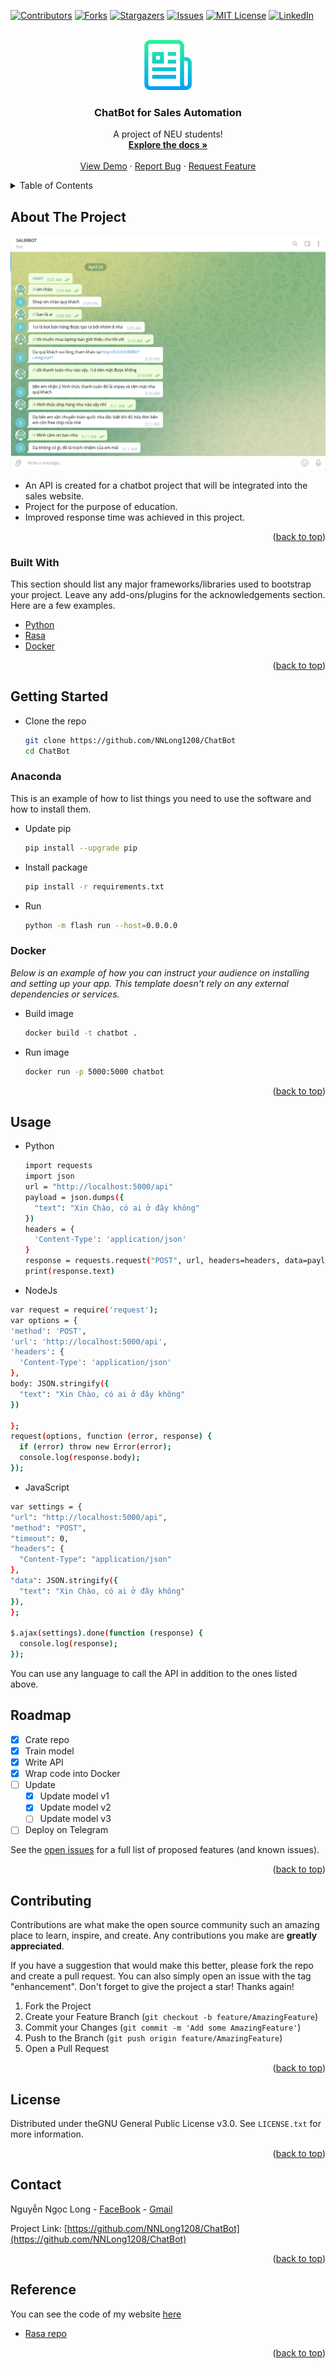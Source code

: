 <div id="top"></div>
<!--
*** Thanks for checking out the Best-README-Template. If you have a suggestion
*** that would make this better, please fork the repo and create a pull request
*** or simply open an issue with the tag "enhancement".
*** Don't forget to give the project a star!
*** Thanks again! Now go create something AMAZING! :D
-->



<!-- PROJECT SHIELDS -->
<!--
*** I'm using markdown "reference style" links for readability.
*** Reference links are enclosed in brackets [ ] instead of parentheses ( ).
*** See the bottom of this document for the declaration of the reference variables
*** for contributors-url, forks-url, etc. This is an optional, concise syntax you may use.
*** https://www.markdownguide.org/basic-syntax/#reference-style-links
-->

[![Contributors][contributors-shield]][contributors-url]
[![Forks][forks-shield]][forks-url]
[![Stargazers][stars-shield]][stars-url]
[![Issues][issues-shield]][issues-url]
[![MIT License][license-shield]][license-url]
[![LinkedIn][linkedin-shield]][linkedin-url]

<!-- PROJECT LOGO -->
<br />
<div align="center">
  <a href="https://github.com/NNLong1208/ChatBot">
    <img src="images/logo.png" alt="Logo" width="80" height="80">
  </a>

  <h3 align="center">ChatBot for Sales Automation </h3>

  <p align="center">
    A project of NEU students!
    <br />
    <a href="https://github.com/NNLong1208/ChatBot"><strong>Explore the docs »</strong></a>
    <br />
    <br />
    <a href="https://github.com/NNLong1208/ChatBot">View Demo</a>
    ·
    <a href="https://github.com/NNLong1208/ChatBot/issues">Report Bug</a>
    ·
    <a href="https://github.com/NNLong1208/ChatBot/issues">Request Feature</a>
  </p>
</div>



<!-- TABLE OF CONTENTS -->
<details>
  <summary>Table of Contents</summary>
  <ol>
    <li>
      <a href="#about-the-project">About The Project</a>
      <ul>
        <li><a href="#built-with">Built With</a></li>
      </ul>
    </li>
    <li>
      <a href="#getting-started">Getting Started</a>
      <ul>
        <li><a href="#anaconda">Anaconda</a></li>
        <li><a href="#docker">Docker</a></li>
      </ul>
    </li>
    <li><a href="#usage">Usage</a></li>
    <li><a href="#roadmap">Roadmap</a></li>
    <li><a href="#contributing">Contributing</a></li>
    <li><a href="#license">License</a></li>
    <li><a href="#contact">Contact</a></li>
    <li><a href="#reference">Reference</a></li>
  </ol>
</details>



<!-- ABOUT THE PROJECT -->
## About The Project

[![Product Name Screen Shot][product-screenshot]](https://example.com)

* An API is created for a chatbot project that will be integrated into the sales website.
* Project for the purpose of education.
* Improved response time was achieved in this project.

<p align="right">(<a href="#top">back to top</a>)</p>



### Built With

This section should list any major frameworks/libraries used to bootstrap your project. Leave any add-ons/plugins for the acknowledgements section. Here are a few examples.

* [Python](https://www.python.org/)
* [Rasa](https://rasa.com/)
* [Docker](https://www.docker.com/)

<p align="right">(<a href="#top">back to top</a>)</p>



<!-- GETTING STARTED -->
## Getting Started

* Clone the repo
   ```sh
   git clone https://github.com/NNLong1208/ChatBot
   cd ChatBot
   ```
### Anaconda

This is an example of how to list things you need to use the software and how to install them.
* Update pip
  ```sh
  pip install --upgrade pip
  ```
* Install package
  ```sh
  pip install -r requirements.txt
  ```
* Run
  ```sh
  python -m flash run --host=0.0.0.0
  ```
  

### Docker 

_Below is an example of how you can instruct your audience on installing and setting up your app. This template doesn't rely on any external dependencies or services._

* Build image 
  ```sh
  docker build -t chatbot . 
  ```
* Run image
  ```sh
  docker run -p 5000:5000 chatbot
  ```

<p align="right">(<a href="#top">back to top</a>)</p>



<!-- USAGE EXAMPLES -->
## Usage
* Python
  ```sh
  import requests
  import json
  url = "http://localhost:5000/api"
  payload = json.dumps({
    "text": "Xin Chào, có ai ở đây không"
  })
  headers = {
    'Content-Type': 'application/json'
  }
  response = requests.request("POST", url, headers=headers, data=payload)
  print(response.text)
  ```
  
 * NodeJs
  ```sh
  var request = require('request');
  var options = {
  'method': 'POST',
  'url': 'http://localhost:5000/api',
  'headers': {
    'Content-Type': 'application/json'
  },
  body: JSON.stringify({
    "text": "Xin Chào, có ai ở đây không"
  })

  };
  request(options, function (error, response) {
    if (error) throw new Error(error);
    console.log(response.body);
  });
  ```
  
  * JavaScript
  ```sh
  var settings = {
  "url": "http://localhost:5000/api",
  "method": "POST",
  "timeout": 0,
  "headers": {
    "Content-Type": "application/json"
  },
  "data": JSON.stringify({
    "text": "Xin Chào, có ai ở đây không"
  }),
  };

  $.ajax(settings).done(function (response) {
    console.log(response);
  });
  ```
  You can use any language to call the API in addition to the ones listed above.
<!-- ROADMAP -->
## Roadmap

- [x] Crate repo
- [x] Train model
- [x] Write API
- [x] Wrap code into Docker
- [ ] Update
    - [x] Update model v1
    - [x] Update model v2
    - [ ] Update model v3
- [ ] Deploy on Telegram

See the [open issues](https://github.com/othneildrew/Best-README-Template/issues) for a full list of proposed features (and known issues).

<p align="right">(<a href="#top">back to top</a>)</p>



<!-- CONTRIBUTING -->
## Contributing

Contributions are what make the open source community such an amazing place to learn, inspire, and create. Any contributions you make are **greatly appreciated**.

If you have a suggestion that would make this better, please fork the repo and create a pull request. You can also simply open an issue with the tag "enhancement".
Don't forget to give the project a star! Thanks again!

1. Fork the Project
2. Create your Feature Branch (`git checkout -b feature/AmazingFeature`)
3. Commit your Changes (`git commit -m 'Add some AmazingFeature'`)
4. Push to the Branch (`git push origin feature/AmazingFeature`)
5. Open a Pull Request

<p align="right">(<a href="#top">back to top</a>)</p>



<!-- LICENSE -->
## License

Distributed under theGNU General Public License v3.0. See `LICENSE.txt` for more information.

<p align="right">(<a href="#top">back to top</a>)</p>



<!-- CONTACT -->
## Contact

Nguyễn Ngọc Long - [FaceBook](https://www.facebook.com/lnn1208/) - [Gmail](ngoclong1282001@gmail.com)

Project Link: [https://github.com/NNLong1208/ChatBot](https://github.com/NNLong1208/ChatBot)

<p align="right">(<a href="#top">back to top</a>)</p>



<!-- Reference -->
## Reference

You can see the code of my website [here](https://github.com/thanhdat02112001/Eshop)

* [Rasa repo](https://github.com/RasaHQ/rasa)


<p align="right">(<a href="#top">back to top</a>)</p>



<!-- MARKDOWN LINKS & IMAGES -->
<!-- https://www.markdownguide.org/basic-syntax/#reference-style-links -->
[contributors-shield]: https://img.shields.io/github/contributors/NNLong1208/ChatBot.svg?style=for-the-badge
[contributors-url]: https://github.com/NNLong1208/ChatBot/graphs/contributors
[forks-shield]: https://img.shields.io/github/forks/NNLong1208/ChatBot.svg?style=for-the-badge
[forks-url]: https://github.com/NNLong1208/ChatBot/network/members
[stars-shield]: https://img.shields.io/github/stars/NNLong1208/ChatBot.svg?style=for-the-badge
[stars-url]: https://github.com/NNLong1208/ChatBot/stargazers
[issues-shield]: https://img.shields.io/github/issues/NNLong1208/ChatBot.svg?style=for-the-badge
[issues-url]: https://github.com/NNLong1208/ChatBot/issues
[license-shield]: https://img.shields.io/github/license/NNLong1208/ChatBot.svg?style=for-the-badge
[license-url]: https://github.com/NNLong1208/ChatBot/blob/master/LICENSE.txt
[linkedin-shield]: https://img.shields.io/badge/-LinkedIn-black.svg?style=for-the-badge&logo=linkedin&colorB=555
[linkedin-url]: https://github.com/NNLong1208/ChatBot
[product-screenshot]: images/screenshot.png
